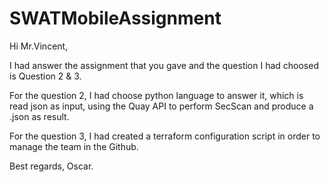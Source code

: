 # SWATMobileAssignment

Hi Mr.Vincent,

I had answer the assignment that you gave and the question I had choosed is Question 2 & 3.

For the question 2, I had choose python language to answer it, which is read json as input, using the Quay API to perform SecScan and produce a .json as result. 

For the question 3, I had created a terraform configuration script in order to manage the team in the Github. 

Best regards,
Oscar.

